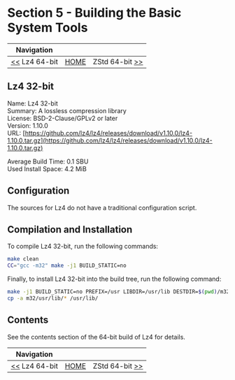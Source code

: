 # Section 5 - Building the Basic System Tools

| Navigation |||
| --- | --- | ---: |
| [<<](./Lz464bit.md) Lz4 64-bit | [HOME](../README.md) | ZStd 64-bit [>>](./ZStd64bit.md) |

## Lz4 32-bit

Name: Lz4 32-bit<br />
Summary: A lossless compression library<br />
License: BSD-2-Clause/GPLv2 or later<br />
Version: 1.10.0<br />
URL: [https://github.com/lz4/lz4/releases/download/v1.10.0/lz4-1.10.0.tar.gz](https://github.com/lz4/lz4/releases/download/v1.10.0/lz4-1.10.0.tar.gz)<br />

Average Build Time: 0.1 SBU<br />
Used Install Space: 4.2 MiB<br />

## Configuration

The sources for Lz4 do not have a traditional configuration script.

## Compilation and Installation

To compile Lz4 32-bit, run the following commands:

```bash
make clean
CC="gcc -m32" make -j1 BUILD_STATIC=no
```

Finally, to install Lz4 32-bit into the build tree, run the following command:

```bash
make -j1 BUILD_STATIC=no PREFIX=/usr LIBDIR=/usr/lib DESTDIR=$(pwd)/m32 install && \
cp -a m32/usr/lib/* /usr/lib/
```

## Contents

See the contents section of the 64-bit build of Lz4 for details.

| Navigation |||
| --- | --- | ---: |
| [<<](./Lz464bit.md) Lz4 64-bit | [HOME](../README.md) | ZStd 64-bit [>>](./ZStd64bit.md) |
